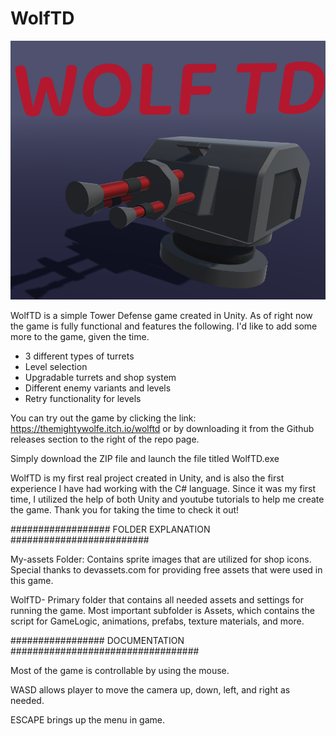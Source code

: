 # WolfTD
![Screenshot](My-assets/WolfTD_thumbnail.png)

WolfTD is a simple Tower Defense game created in Unity. As of right now the game is fully functional and features the following. I'd like to add some more to the game, given the time.

* 3 different types of turrets
* Level selection 
* Upgradable turrets and shop system
* Different enemy variants and levels
* Retry functionality for levels

You can try out the game by clicking the link: https://themightywolfe.itch.io/wolftd or by downloading it from the Github releases section to the right of the repo page.

Simply download the ZIP file and launch the file titled WolfTD.exe

WolfTD is my first real project created in Unity, and is also the first experience I have had working with the C# language. Since it was my first time, I utilized the help of both Unity and youtube tutorials to help me create the game. Thank you for taking the time to check it out!
  
################## FOLDER EXPLANATION #########################

My-assets Folder: Contains sprite images that are utilized for shop icons. Special thanks to devassets.com for providing free assets that were used in this game.

WolfTD- Primary folder that contains all needed assets and settings for running the game. Most important subfolder is Assets, which contains the script for GameLogic, animations, prefabs, texture materials, and more.


################# DOCUMENTATION ################################## 

Most of the game is controllable by using the mouse. 

WASD allows player to move the camera up, down, left, and right as needed.

ESCAPE brings up the menu in game.
